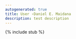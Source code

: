```yaml
---
autogenerated: true
title: User ›Daniel E. Maidana
description: test description
---
```

{% include stub %}

